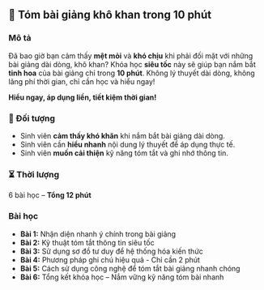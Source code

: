 ## 📌 Tóm bài giảng khô khan trong 10 phút

### Mô tả  
Đã bao giờ bạn cảm thấy **mệt mỏi** và **khó chịu** khi phải đối mặt với những bài giảng dài dòng, khô khan? Khóa học **siêu tốc** này sẽ giúp bạn nắm bắt **tinh hoa** của bài giảng chỉ trong **10 phút**. Không lý thuyết dài dòng, không lãng phí thời gian, chỉ cần học và hiểu ngay!  

**Hiểu ngay, áp dụng liền, tiết kiệm thời gian!**  

### 🎯 Đối tượng  
- Sinh viên **cảm thấy khó khăn** khi nắm bắt bài giảng dài dòng.  
- Sinh viên cần **hiểu nhanh** nội dung lý thuyết để áp dụng thực tế.  
- Sinh viên **muốn cải thiện** kỹ năng tóm tắt và ghi nhớ thông tin.  

### ⏳ Thời lượng  
6 bài học – **Tổng 12 phút**  

### Bài học  
- **Bài 1:** Nhận diện nhanh ý chính trong bài giảng  
- **Bài 2:** Kỹ thuật tóm tắt thông tin siêu tốc  
- **Bài 3:** Sử dụng sơ đồ tư duy để hệ thống hóa kiến thức  
- **Bài 4:** Phương pháp ghi chú hiệu quả - Chỉ cần 2 phút  
- **Bài 5:** Cách sử dụng công nghệ để tóm tắt bài giảng nhanh chóng  
- **Bài 6:** Tổng kết khóa học – Nắm vững kỹ năng tóm bài nhanh